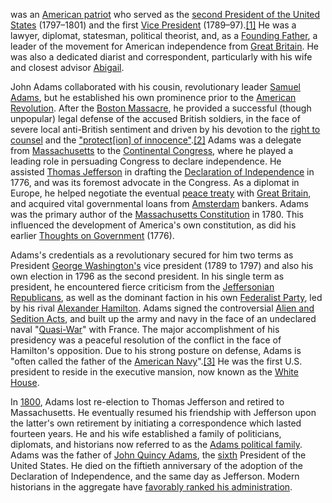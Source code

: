 was an [American patriot](https://en.wikipedia.org/wiki/Patriot_\(American_Revolution\)) who served as the [second President of the United States](https://en.wikipedia.org/wiki/List_of_Presidents_of_the_United_States) (1797–1801) and the first [Vice President](https://en.wikipedia.org/wiki/Vice_President_of_the_United_States) (1789–97).[[1]](https://en.wikipedia.org/wiki/John_Adams#cite_note-1) He was a lawyer, diplomat, statesman, political theorist, and, as a [Founding Father](https://en.wikipedia.org/wiki/Founding_Fathers_of_the_United_States), a leader of the movement for American independence from [Great Britain](https://en.wikipedia.org/wiki/Kingdom_of_Great_Britain). He was also a dedicated diarist and correspondent, particularly with his wife and closest advisor [Abigail](https://en.wikipedia.org/wiki/Abigail_Adams).

John Adams collaborated with his cousin, revolutionary leader [Samuel Adams](https://en.wikipedia.org/wiki/Samuel_Adams), but he established his own prominence prior to the [American Revolution](https://en.wikipedia.org/wiki/American_Revolution). After the [Boston Massacre](https://en.wikipedia.org/wiki/Boston_Massacre), he provided a successful (though unpopular) legal defense of the accused British soldiers, in the face of severe local anti-British sentiment and driven by his devotion to the [right to counsel](https://en.wikipedia.org/wiki/Right_to_counsel) and the ["protect[ion] of innocence"](https://en.wikipedia.org/wiki/Presumption_of_innocence).[[2]](https://en.wikipedia.org/wiki/John_Adams#cite_note-ReferenceA-2) Adams was a delegate from [Massachusetts](https://en.wikipedia.org/wiki/Province_of_Massachusetts_Bay) to the [Continental Congress](https://en.wikipedia.org/wiki/Continental_Congress), where he played a leading role in persuading Congress to declare independence. He assisted [Thomas Jefferson](https://en.wikipedia.org/wiki/Thomas_Jefferson) in drafting the [Declaration of Independence](https://en.wikipedia.org/wiki/United_States_Declaration_of_Independence) in 1776, and was its foremost advocate in the Congress. As a diplomat in Europe, he helped negotiate the eventual [peace treaty](https://en.wikipedia.org/wiki/Treaty_of_Paris_\(1783\)) with [Great Britain](https://en.wikipedia.org/wiki/Kingdom_of_Great_Britain), and acquired vital governmental loans from [Amsterdam](https://en.wikipedia.org/wiki/Amsterdam) bankers. Adams was the primary author of the [Massachusetts Constitution](https://en.wikipedia.org/wiki/Massachusetts_Constitution) in 1780. This influenced the development of America's own constitution, as did his earlier [Thoughts on Government](https://en.wikipedia.org/wiki/Thoughts_on_Government) (1776).

Adams's credentials as a revolutionary secured for him two terms as President [George Washington's](https://en.wikipedia.org/wiki/George_Washington%27s) vice president (1789 to 1797) and also his own election in 1796 as the second president. In his single term as president, he encountered fierce criticism from the [Jeffersonian Republicans](https://en.wikipedia.org/wiki/Democratic-Republican_Party), as well as the dominant faction in his own [Federalist Party](https://en.wikipedia.org/wiki/Federalist_Party), led by his rival [Alexander Hamilton](https://en.wikipedia.org/wiki/Alexander_Hamilton). Adams signed the controversial [Alien and Sedition Acts](https://en.wikipedia.org/wiki/Alien_and_Sedition_Acts), and built up the army and navy in the face of an undeclared naval "[Quasi-War](https://en.wikipedia.org/wiki/Quasi-War)" with France. The major accomplishment of his presidency was a peaceful resolution of the conflict in the face of Hamilton's opposition. Due to his strong posture on defense, Adams is "often called the father of the [American Navy](https://en.wikipedia.org/wiki/American_Navy)".[[3]](https://en.wikipedia.org/wiki/John_Adams#cite_note-3) He was the first U.S. president to reside in the executive mansion, now known as the [White House](https://en.wikipedia.org/wiki/White_House).

In [1800](https://en.wikipedia.org/wiki/United_States_presidential_election,_1800), Adams lost re-election to Thomas Jefferson and retired to Massachusetts. He eventually resumed his friendship with Jefferson upon the latter's own retirement by initiating a correspondence which lasted fourteen years. He and his wife established a family of politicians, diplomats, and historians now referred to as the [Adams political family](https://en.wikipedia.org/wiki/Adams_political_family). Adams was the father of [John Quincy Adams](https://en.wikipedia.org/wiki/John_Quincy_Adams), the [sixth](https://en.wikipedia.org/wiki/List_of_Presidents_of_the_United_States) President of the United States. He died on the fiftieth anniversary of the adoption of the Declaration of Independence, and the same day as Jefferson. Modern historians in the aggregate have [favorably ranked his administration](https://en.wikipedia.org/wiki/Historical_rankings_of_Presidents_of_the_United_States).